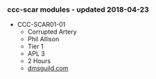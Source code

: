 ### ccc-scar modules - updated 2018-04-23
* CCC-SCAR01-01
  * Corrupted Artery
  * Phil Allison
  * Tier 1
  * APL 3
  * 2 Hours
  * [dmsguild.com](https://www.dmsguild.com/product/237410/CCCSCAR0101-Corrupted-Artery?affiliate_id=757342)
